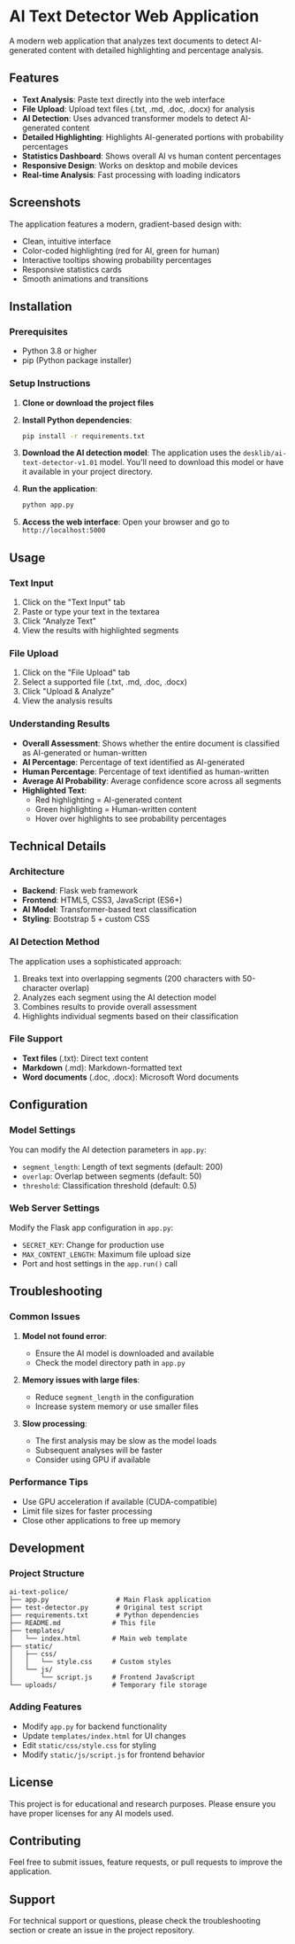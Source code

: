 # AI Text Detector Web Application

A modern web application that analyzes text documents to detect AI-generated content with detailed highlighting and percentage analysis.

## Features

- **Text Analysis**: Paste text directly into the web interface
- **File Upload**: Upload text files (.txt, .md, .doc, .docx) for analysis
- **AI Detection**: Uses advanced transformer models to detect AI-generated content
- **Detailed Highlighting**: Highlights AI-generated portions with probability percentages
- **Statistics Dashboard**: Shows overall AI vs human content percentages
- **Responsive Design**: Works on desktop and mobile devices
- **Real-time Analysis**: Fast processing with loading indicators

## Screenshots

The application features a modern, gradient-based design with:
- Clean, intuitive interface
- Color-coded highlighting (red for AI, green for human)
- Interactive tooltips showing probability percentages
- Responsive statistics cards
- Smooth animations and transitions

## Installation

### Prerequisites

- Python 3.8 or higher
- pip (Python package installer)

### Setup Instructions

1. **Clone or download the project files**

2. **Install Python dependencies**:
   ```bash
   pip install -r requirements.txt
   ```

3. **Download the AI detection model**:
   The application uses the `desklib/ai-text-detector-v1.01` model. You'll need to download this model or have it available in your project directory.

4. **Run the application**:
   ```bash
   python app.py
   ```

5. **Access the web interface**:
   Open your browser and go to `http://localhost:5000`

## Usage

### Text Input
1. Click on the "Text Input" tab
2. Paste or type your text in the textarea
3. Click "Analyze Text"
4. View the results with highlighted segments

### File Upload
1. Click on the "File Upload" tab
2. Select a supported file (.txt, .md, .doc, .docx)
3. Click "Upload & Analyze"
4. View the analysis results

### Understanding Results

- **Overall Assessment**: Shows whether the entire document is classified as AI-generated or human-written
- **AI Percentage**: Percentage of text identified as AI-generated
- **Human Percentage**: Percentage of text identified as human-written
- **Average AI Probability**: Average confidence score across all segments
- **Highlighted Text**: 
  - Red highlighting = AI-generated content
  - Green highlighting = Human-written content
  - Hover over highlights to see probability percentages

## Technical Details

### Architecture
- **Backend**: Flask web framework
- **Frontend**: HTML5, CSS3, JavaScript (ES6+)
- **AI Model**: Transformer-based text classification
- **Styling**: Bootstrap 5 + custom CSS

### AI Detection Method
The application uses a sophisticated approach:
1. Breaks text into overlapping segments (200 characters with 50-character overlap)
2. Analyzes each segment using the AI detection model
3. Combines results to provide overall assessment
4. Highlights individual segments based on their classification

### File Support
- **Text files** (.txt): Direct text content
- **Markdown** (.md): Markdown-formatted text
- **Word documents** (.doc, .docx): Microsoft Word documents

## Configuration

### Model Settings
You can modify the AI detection parameters in `app.py`:
- `segment_length`: Length of text segments (default: 200)
- `overlap`: Overlap between segments (default: 50)
- `threshold`: Classification threshold (default: 0.5)

### Web Server Settings
Modify the Flask app configuration in `app.py`:
- `SECRET_KEY`: Change for production use
- `MAX_CONTENT_LENGTH`: Maximum file upload size
- Port and host settings in the `app.run()` call

## Troubleshooting

### Common Issues

1. **Model not found error**:
   - Ensure the AI model is downloaded and available
   - Check the model directory path in `app.py`

2. **Memory issues with large files**:
   - Reduce `segment_length` in the configuration
   - Increase system memory or use smaller files

3. **Slow processing**:
   - The first analysis may be slow as the model loads
   - Subsequent analyses will be faster
   - Consider using GPU if available

### Performance Tips

- Use GPU acceleration if available (CUDA-compatible)
- Limit file sizes for faster processing
- Close other applications to free up memory

## Development

### Project Structure
```
ai-text-police/
├── app.py                 # Main Flask application
├── test-detector.py       # Original test script
├── requirements.txt       # Python dependencies
├── README.md             # This file
├── templates/
│   └── index.html        # Main web template
├── static/
│   ├── css/
│   │   └── style.css     # Custom styles
│   └── js/
│       └── script.js     # Frontend JavaScript
└── uploads/              # Temporary file storage
```

### Adding Features
- Modify `app.py` for backend functionality
- Update `templates/index.html` for UI changes
- Edit `static/css/style.css` for styling
- Modify `static/js/script.js` for frontend behavior

## License

This project is for educational and research purposes. Please ensure you have proper licenses for any AI models used.

## Contributing

Feel free to submit issues, feature requests, or pull requests to improve the application.

## Support

For technical support or questions, please check the troubleshooting section or create an issue in the project repository. 